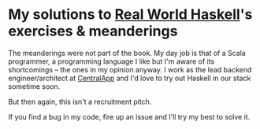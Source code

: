My solutions to [Real World Haskell]'s exercises & meanderings
=====

The meanderings were not part of the book. My day job is that of a Scala programmer, a programming language I like but I'm aware of its shortcomings – the ones in my opinion anyway.
I work as the lead backend engineer/architect at [CentralApp] and I'd love to try out Haskell in our stack sometime soon.

But then again, this isn't a recruitment pitch.

If you find a bug in my code, fire up an issue and I'll try my best to solve it.

[centralapp]: https://www.getcentralapp.com
[real world haskell]: http://book.realworldhaskell.org/read/

